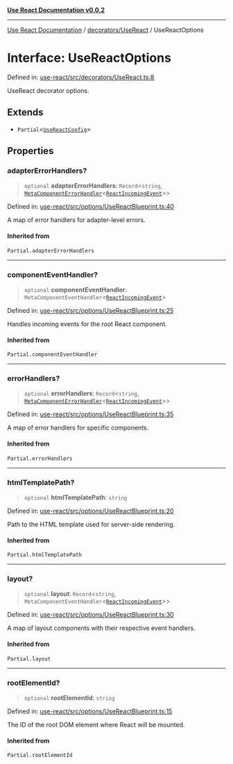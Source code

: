 [**Use React Documentation v0.0.2**](../../../README.md)

***

[Use React Documentation](../../../modules.md) / [decorators/UseReact](../README.md) / UseReactOptions

# Interface: UseReactOptions

Defined in: [use-react/src/decorators/UseReact.ts:8](https://github.com/stonemjs/use-react/blob/d8ec502192c16b8752fc9e1bf85bd5600bcf9813/src/decorators/UseReact.ts#L8)

UseReact decorator options.

## Extends

- `Partial`\<[`UseReactConfig`](../../../options/UseReactBlueprint/interfaces/UseReactConfig.md)\>

## Properties

### adapterErrorHandlers?

> `optional` **adapterErrorHandlers**: `Record`\<`string`, [`MetaComponentErrorHandler`](../../../declarations/interfaces/MetaComponentErrorHandler.md)\<[`ReactIncomingEvent`](../../../declarations/type-aliases/ReactIncomingEvent.md)\>\>

Defined in: [use-react/src/options/UseReactBlueprint.ts:40](https://github.com/stonemjs/use-react/blob/d8ec502192c16b8752fc9e1bf85bd5600bcf9813/src/options/UseReactBlueprint.ts#L40)

A map of error handlers for adapter-level errors.

#### Inherited from

`Partial.adapterErrorHandlers`

***

### componentEventHandler?

> `optional` **componentEventHandler**: `MetaComponentEventHandler`\<[`ReactIncomingEvent`](../../../declarations/type-aliases/ReactIncomingEvent.md)\>

Defined in: [use-react/src/options/UseReactBlueprint.ts:25](https://github.com/stonemjs/use-react/blob/d8ec502192c16b8752fc9e1bf85bd5600bcf9813/src/options/UseReactBlueprint.ts#L25)

Handles incoming events for the root React component.

#### Inherited from

`Partial.componentEventHandler`

***

### errorHandlers?

> `optional` **errorHandlers**: `Record`\<`string`, [`MetaComponentErrorHandler`](../../../declarations/interfaces/MetaComponentErrorHandler.md)\<[`ReactIncomingEvent`](../../../declarations/type-aliases/ReactIncomingEvent.md)\>\>

Defined in: [use-react/src/options/UseReactBlueprint.ts:35](https://github.com/stonemjs/use-react/blob/d8ec502192c16b8752fc9e1bf85bd5600bcf9813/src/options/UseReactBlueprint.ts#L35)

A map of error handlers for specific components.

#### Inherited from

`Partial.errorHandlers`

***

### htmlTemplatePath?

> `optional` **htmlTemplatePath**: `string`

Defined in: [use-react/src/options/UseReactBlueprint.ts:20](https://github.com/stonemjs/use-react/blob/d8ec502192c16b8752fc9e1bf85bd5600bcf9813/src/options/UseReactBlueprint.ts#L20)

Path to the HTML template used for server-side rendering.

#### Inherited from

`Partial.htmlTemplatePath`

***

### layout?

> `optional` **layout**: `Record`\<`string`, `MetaComponentEventHandler`\<[`ReactIncomingEvent`](../../../declarations/type-aliases/ReactIncomingEvent.md)\>\>

Defined in: [use-react/src/options/UseReactBlueprint.ts:30](https://github.com/stonemjs/use-react/blob/d8ec502192c16b8752fc9e1bf85bd5600bcf9813/src/options/UseReactBlueprint.ts#L30)

A map of layout components with their respective event handlers.

#### Inherited from

`Partial.layout`

***

### rootElementId?

> `optional` **rootElementId**: `string`

Defined in: [use-react/src/options/UseReactBlueprint.ts:15](https://github.com/stonemjs/use-react/blob/d8ec502192c16b8752fc9e1bf85bd5600bcf9813/src/options/UseReactBlueprint.ts#L15)

The ID of the root DOM element where React will be mounted.

#### Inherited from

`Partial.rootElementId`
